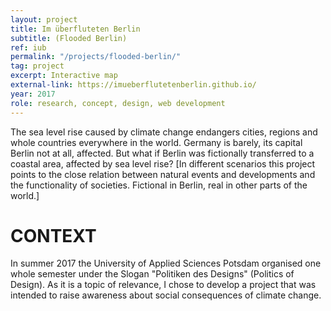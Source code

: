 ```yaml
---
layout: project
title: Im überfluteten Berlin
subtitle: (Flooded Berlin)
ref: iub
permalink: "/projects/flooded-berlin/"
tag: project
excerpt: Interactive map
external-link: https://imueberflutetenberlin.github.io/
year: 2017
role: research, concept, design, web development
---
```


The sea level rise caused by climate change endangers cities, regions and whole countries everywhere in the world. Germany is barely, its capital Berlin not at all, affected. But what if Berlin was fictionally transferred to a coastal area, affected by sea level rise? [In different scenarios this project points to the close relation between natural events and developments and the functionality of societies. Fictional in Berlin, real in other parts of the world.]

# CONTEXT
In summer 2017 the University of Applied Sciences Potsdam organised one whole semester under the Slogan "Politiken des Designs" (Politics of Design). As it is a topic of relevance, I chose to develop a project that was intended to raise awareness about social consequences of climate change.
